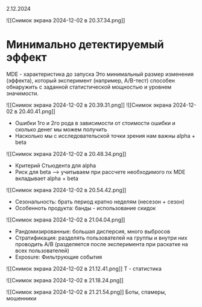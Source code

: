 2.12.2024

![[Снимок экрана 2024-12-02 в 20.37.34.png]]
# Минимально детектируемый эффект
MDE - характеристика до запуска
Это минимальный размер изменения (эффекта), который эксперимент (например, A/B-тест) способен обнаружить с заданной статистической мощностью и уровнем значимости.

![[Снимок экрана 2024-12-02 в 20.39.31.png]]
![[Снимок экрана 2024-12-02 в 20.40.41.png]]
- Ошибки 1го и 2го рода в зависимости от стоимости ошибки и сколько денег мы можем получить
- Насколько мы с исследовательской точки зрения нам важны alpha + beta

![[Снимок экрана 2024-12-02 в 20.48.34.png]]
- Критерий Стьюдента для alpha
- Риск для beta —> учитываем при рассчете необходимого nx
MDE вкладывает alpha + beta

![[Снимок экрана 2024-12-02 в 20.54.42.png]]
- Сезональность: брать период кратно неделям (несезон + сезон)
- Особенноть продукта: банды - использование скидок

![[Снимок экрана 2024-12-02 в 21.04.04.png]]
- Рандомизированные: большая дисперсия, много выбросов
- Стратификация: разделять пользователей на группы и внутри них проводить A/B (разделяется после эксперимента при раскатке на всех пользователей)
- Exposure: Фильтрующие события

![[Снимок экрана 2024-12-02 в 21.12.41.png]]
T - статистика

![[Снимок экрана 2024-12-02 в 21.18.24.png]]

![[Снимок экрана 2024-12-02 в 21.21.54.png]]
Боты, спамеры, мошенники



